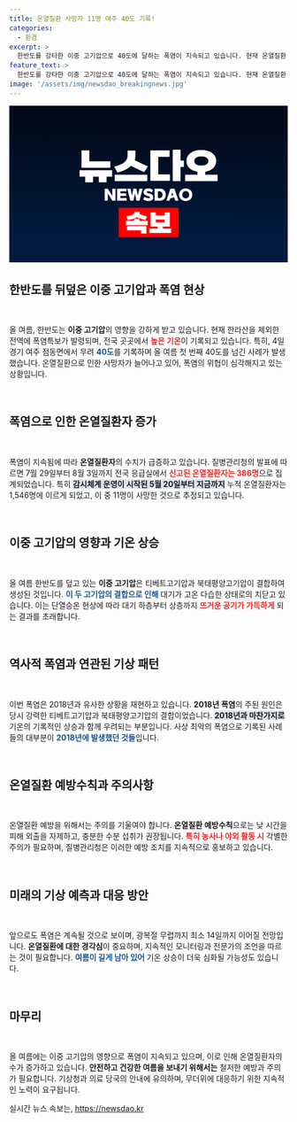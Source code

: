```yaml
---
title: 온열질환 사망자 11명 여주 40도 기록!
categories:
  - 환경
excerpt: >
  한반도를 강타한 이중 고기압으로 40도에 달하는 폭염이 지속되고 있습니다. 현재 온열질환 누적 환자는 1,546명, 사망자는 11명으로 급증! 무더위는 광복절까지 이어질 전망입니다.
feature_text: >
  한반도를 강타한 이중 고기압으로 40도에 달하는 폭염이 지속되고 있습니다. 현재 온열질환 누적 환자는 1,546명, 사망자는 11명으로 급증! 무더위는 광복절까지 이어질 전망입니다.
image: '/assets/img/newsdao_breakingnews.jpg'
---
```


<p><img src="/assets/img/newsdao_breakingnews.jpg" alt="ranknews 속보" /></p>

<h2 data-ke-size="size26">한반도를 뒤덮은 이중 고기압과 폭염 현상</h2>

<p data-ke-size="size16">&nbsp;</p>

<p>올 여름, 한반도는 <b>이중 고기압</b>의 영향을 강하게 받고 있습니다. 현재 한라산을 제외한 전역에 폭염특보가 발령되며, 전국 곳곳에서 <b><span style="color: #ee2323;">높은 기온</span></b>이 기록되고 있습니다. 특히, 4일 경기 여주 점동면에서 무려 <b><span style="color: #1a5490;">40도</span></b>를 기록하며 올 여름 첫 번째 40도를 넘긴 사례가 발생했습니다. 온열질환으로 인한 사망자가 늘어나고 있어, 폭염의 위협이 심각해지고 있는 상황입니다. </p>

<p data-ke-size="size16">&nbsp;</p>

<h2 data-ke-size="size26">폭염으로 인한 온열질환자 증가</h2>

<p data-ke-size="size16">&nbsp;</p>

<p>폭염이 지속됨에 따라 <b>온열질환자</b>의 수치가 급증하고 있습니다. 질병관리청의 발표에 따르면 7월 29일부터 8월 3일까지 전국 응급실에서 <b><span style="color: #ee2323;">신고된 온열질환자는 386명</span></b>으로 집계되었습니다. 특히 <b><span style="background-color: #21538527;">감시체계 운영이 시작된 5월 20일부터 지금까지</span></b> 누적 온열질환자는 1,546명에 이르게 되었고, 이 중 11명이 사망한 것으로 추정되고 있습니다.</p>

<p data-ke-size="size16">&nbsp;</p>

<h2 data-ke-size="size26">이중 고기압의 영향과 기온 상승</h2>

<p data-ke-size="size16">&nbsp;</p>

<p>올 여름 한반도를 덮고 있는 <b>이중 고기압</b>은 티베트고기압과 북태평양고기압이 결합하여 생성된 것입니다. <b><span style="color: #1a5490;">이 두 고기압의 결합으로 인해</span></b> 대기가 고온 다습한 상태로의 치닫고 있습니다. 이는 단열승온 현상에 따라 대기 하층부터 상층까지 <b><span style="color: #ee2323;">뜨거운 공기가 가득하게</span></b> 되는 결과를 초래합니다.</p>

<p data-ke-size="size16">&nbsp;</p>

<h2 data-ke-size="size26">역사적 폭염과 연관된 기상 패턴</h2>

<p data-ke-size="size16">&nbsp;</p>

<p>이번 폭염은 2018년과 유사한 상황을 재현하고 있습니다. <b>2018년 폭염</b>의 주된 원인은 당시 강력한 티베트고기압과 북태평양고기압의 결합이었습니다. <b><span style="background-color: #21538527;">2018년과 마찬가지로</span></b> 기온의 기록적인 상승과 함께 우려되는 부분입니다. 사상 최악의 폭염으로 기록된 사례들의 대부분이 <b><span style="color: #1a5490;">2018년에 발생했던 것들</span></b>입니다.</p>

<p data-ke-size="size16">&nbsp;</p>

<h2 data-ke-size="size26">온열질환 예방수칙과 주의사항</h2>

<p data-ke-size="size16">&nbsp;</p>

<p>온열질환 예방을 위해서는 주의를 기울여야 합니다. <b>온열질환 예방수칙</b>으로는 낮 시간을 피해 외출을 자제하고, 충분한 수분 섭취가 권장됩니다. <b><span style="color: #ee2323;">특히 농사나 야외 활동 시</span></b> 각별한 주의가 필요하며, 질병관리청은 이러한 예방 조치를 지속적으로 홍보하고 있습니다.</p>

<p data-ke-size="size16">&nbsp;</p>

<h2 data-ke-size="size26">미래의 기상 예측과 대응 방안</h2>

<p data-ke-size="size16">&nbsp;</p>

<p>앞으로도 폭염은 계속될 것으로 보이며, 광복절 무렵까지 최소 14일까지 이어질 전망입니다. <b>온열질환에 대한 경각심</b>이 중요하며, 지속적인 모니터링과 전문가의 조언을 따르는 것이 필요합니다. <b><span style="color: #1a5490;">여름이 길게 남아 있어</span></b> 기온 상승이 더욱 심화될 가능성도 있습니다.</p>

<p data-ke-size="size16">&nbsp;</p>

<h2 data-ke-size="size26">마무리</h2>

<p data-ke-size="size16">&nbsp;</p>

<p>올 여름에는 이중 고기압의 영향으로 폭염이 지속되고 있으며, 이로 인해 온열질환자의 수가 증가하고 있습니다. <b>안전하고 건강한 여름을 보내기 위해서는</b> 철저한 예방과 주의가 필요합니다. 기상청과 의료 당국의 안내에 유의하며, 무더위에 대응하기 위한 지속적인 노력이 요구됩니다. </p>
실시간 뉴스 속보는, <a href="https://newsdao.kr" rel="dofollow">https://newsdao.kr</a>


